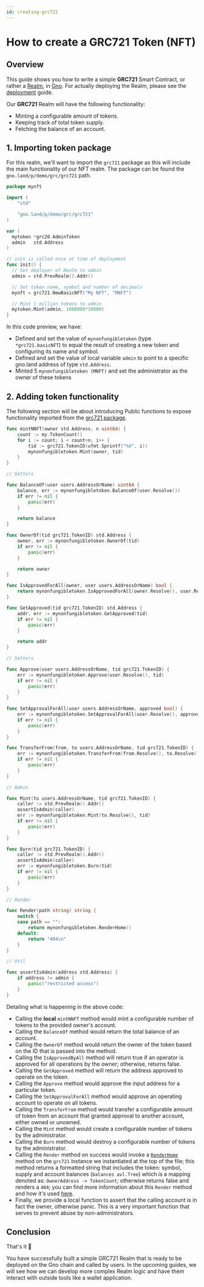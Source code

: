 ```yaml
---
id: creating-grc721
---
```


# How to create a GRC721 Token (NFT)

## Overview

This guide shows you how to write a simple **GRC721** Smart Contract, or rather
a [Realm](../concepts/realms.md), in [Gno](../concepts/gno-language.md). 
For actually deploying the Realm, please see the [deployment](deploy.md) guide.

Our **GRC721** Realm will have the following functionality:

- Minting a configurable amount of tokens.
- Keeping track of total token supply.
- Fetching the balance of an account.

## 1. Importing token package

For this realm, we'll want to import the `grc721` package as this will include 
the main functionality of our NFT realm. The package can be found the
`gno.land/p/demo/grc/grc721` path.

[embedmd]:# (../assets/how-to-guides/creating-grc721/mynonfungibletoken-1.gno go)
```go
package mynft

import (
	"std"

	"gno.land/p/demo/grc/grc721"
)

var (
  mytoken *grc20.AdminToken
  admin   std.Address
)

// init is called once at time of deployment
func init() {
  // Set deployer of Realm to admin
  admin = std.PrevRealm().Addr()

  // Set token name, symbol and number of decimals
  mynft = grc721.NewBasicNFT("My NFT", "MNFT")

  // Mint 1 million tokens to admin
  mytoken.Mint(admin, 1000000*10000)
}
```

In this code preview, we have:

- Defined and set the value of `mynonfungibletoken` (type `*grc721.basicNFT`) to equal the result of creating a new
  token and configuring its name and symbol.
- Defined and set the value of local variable `admin` to point to a specific gno.land address of type `std.Address`.
- Minted 5 `mynonfungibletoken (MNFT)` and set the administrator as the owner of these tokens

## 2. Adding token functionality

The following section will be about introducing Public functions to expose functionality imported from
the [grc721 package](https://github.com/gnolang/gno/tree/master/examples/gno.land/p/demo/grc/grc721).

[embedmd]:# (../assets/how-to-guides/creating-grc721/mynonfungibletoken-2.gno go)
```go
func mintNNFT(owner std.Address, n uint64) {
	count := my.TokenCount()
	for i := count; i < count+n; i++ {
		tid := grc721.TokenID(ufmt.Sprintf("%d", i))
		mynonfungibletoken.Mint(owner, tid)
	}
}

// Getters

func BalanceOf(user users.AddressOrName) uint64 {
	balance, err := mynonfungibletoken.BalanceOf(user.Resolve())
	if err != nil {
		panic(err)
	}

	return balance
}

func OwnerOf(tid grc721.TokenID) std.Address {
	owner, err := mynonfungibletoken.OwnerOf(tid)
	if err != nil {
		panic(err)
	}

	return owner
}

func IsApprovedForAll(owner, user users.AddressOrName) bool {
	return mynonfungibletoken.IsApprovedForAll(owner.Resolve(), user.Resolve())
}

func GetApproved(tid grc721.TokenID) std.Address {
	addr, err := mynonfungibletoken.GetApproved(tid)
	if err != nil {
		panic(err)
	}

	return addr
}

// Setters

func Approve(user users.AddressOrName, tid grc721.TokenID) {
	err := mynonfungibletoken.Approve(user.Resolve(), tid)
	if err != nil {
		panic(err)
	}
}

func SetApprovalForAll(user users.AddressOrName, approved bool) {
	err := mynonfungibletoken.SetApprovalForAll(user.Resolve(), approved)
	if err != nil {
		panic(err)
	}
}

func TransferFrom(from, to users.AddressOrName, tid grc721.TokenID) {
	err := mynonfungibletoken.TransferFrom(from.Resolve(), to.Resolve(), tid)
	if err != nil {
		panic(err)
	}
}

// Admin

func Mint(to users.AddressOrName, tid grc721.TokenID) {
	caller := std.PrevRealm().Addr()
	assertIsAdmin(caller)
	err := mynonfungibletoken.Mint(to.Resolve(), tid)
	if err != nil {
		panic(err)
	}
}

func Burn(tid grc721.TokenID) {
	caller := std.PrevRealm().Addr()
	assertIsAdmin(caller)
	err := mynonfungibletoken.Burn(tid)
	if err != nil {
		panic(err)
	}
}

// Render

func Render(path string) string {
	switch {
	case path == "":
		return mynonfungibletoken.RenderHome()
	default:
		return "404\n"
	}
}

// Util

func assertIsAdmin(address std.Address) {
	if address != admin {
		panic("restricted access")
	}
}
```

Detailing what is happening in the above code:

- Calling the **local** `mintNNFT` method would mint a configurable number of tokens to the provided owner's account.
- Calling the `BalanceOf` method would return the total balance of an account.
- Calling the `OwnerOf` method would return the owner of the token based on the ID that is passed into the method.
- Calling the `IsApprovedByAll` method will return true if an operator is approved for all operations by the owner;
  otherwise, returns false.
- Calling the `GetApproved` method will return the address approved to operate on the token.
- Calling the `Approve` method would approve the input address for a particular token.
- Calling the `SetApprovalForAll` method would approve an operating account to operate on all tokens.
- Calling the `TransferFrom` method would transfer a configurable amount of token from an account that granted approval
  to another account, either owned or unowned.
- Calling the `Mint` method would create a configurable number of tokens by the administrator.
- Calling the `Burn` method would destroy a configurable number of tokens by the administrator.
- Calling the `Render` method on success would invoke
  a [`RenderHome`](https://github.com/gnolang/gno/blob/master/examples/gno.land/p/demo/grc/grc721/basic_nft.gno#L353)
  method on the `grc721` instance we instantiated at the top of the file; this method returns a formatted string that
  includes the token: symbol, supply and account balances (`balances avl.Tree`) which is a mapping denoted
  as: `OwnerAddress -> TokenCount`; otherwise returns false and renders a `404`; you can find more information about
  this `Render` method and how it's used [here](../concepts/realms.md).
- Finally, we provide a local function to assert that the calling account is in fact the owner, otherwise panic. This is
  a very important function that serves to prevent abuse by non-administrators.

## Conclusion

That's it 🎉

You have successfully built a simple GRC721 Realm that is ready to be deployed on the Gno chain and called by users.
In the upcoming guides, we will see how we can develop more complex Realm logic and have them interact with outside
tools like a wallet application.
